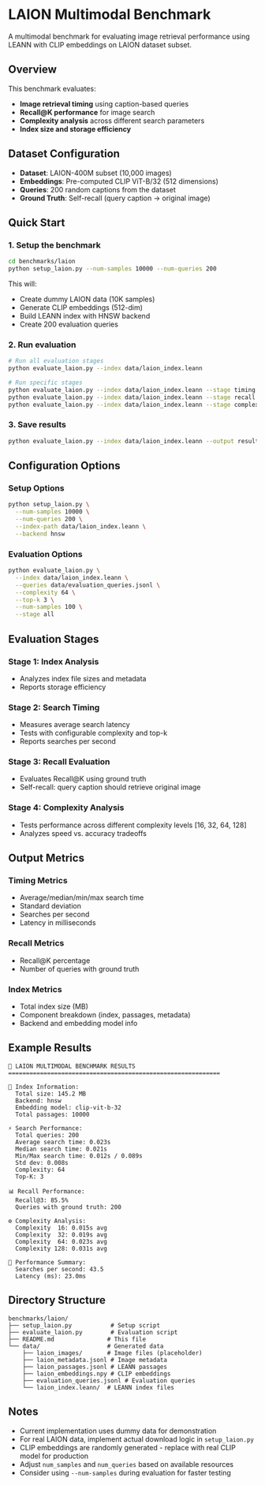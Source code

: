 # LAION Multimodal Benchmark

A multimodal benchmark for evaluating image retrieval performance using LEANN with CLIP embeddings on LAION dataset subset.

## Overview

This benchmark evaluates:
- **Image retrieval timing** using caption-based queries
- **Recall@K performance** for image search
- **Complexity analysis** across different search parameters
- **Index size and storage efficiency**

## Dataset Configuration

- **Dataset**: LAION-400M subset (10,000 images)
- **Embeddings**: Pre-computed CLIP ViT-B/32 (512 dimensions)
- **Queries**: 200 random captions from the dataset
- **Ground Truth**: Self-recall (query caption → original image)

## Quick Start

### 1. Setup the benchmark

```bash
cd benchmarks/laion
python setup_laion.py --num-samples 10000 --num-queries 200
```

This will:
- Create dummy LAION data (10K samples)
- Generate CLIP embeddings (512-dim)
- Build LEANN index with HNSW backend
- Create 200 evaluation queries

### 2. Run evaluation

```bash
# Run all evaluation stages
python evaluate_laion.py --index data/laion_index.leann

# Run specific stages
python evaluate_laion.py --index data/laion_index.leann --stage timing
python evaluate_laion.py --index data/laion_index.leann --stage recall
python evaluate_laion.py --index data/laion_index.leann --stage complexity
```

### 3. Save results

```bash
python evaluate_laion.py --index data/laion_index.leann --output results.json
```

## Configuration Options

### Setup Options
```bash
python setup_laion.py \
  --num-samples 10000 \
  --num-queries 200 \
  --index-path data/laion_index.leann \
  --backend hnsw
```

### Evaluation Options
```bash
python evaluate_laion.py \
  --index data/laion_index.leann \
  --queries data/evaluation_queries.jsonl \
  --complexity 64 \
  --top-k 3 \
  --num-samples 100 \
  --stage all
```

## Evaluation Stages

### Stage 1: Index Analysis
- Analyzes index file sizes and metadata
- Reports storage efficiency

### Stage 2: Search Timing
- Measures average search latency
- Tests with configurable complexity and top-k
- Reports searches per second

### Stage 3: Recall Evaluation
- Evaluates Recall@K using ground truth
- Self-recall: query caption should retrieve original image

### Stage 4: Complexity Analysis
- Tests performance across different complexity levels [16, 32, 64, 128]
- Analyzes speed vs. accuracy tradeoffs

## Output Metrics

### Timing Metrics
- Average/median/min/max search time
- Standard deviation
- Searches per second
- Latency in milliseconds

### Recall Metrics
- Recall@K percentage
- Number of queries with ground truth

### Index Metrics
- Total index size (MB)
- Component breakdown (index, passages, metadata)
- Backend and embedding model info

## Example Results

```
🎯 LAION MULTIMODAL BENCHMARK RESULTS
============================================================

📏 Index Information:
  Total size: 145.2 MB
  Backend: hnsw
  Embedding model: clip-vit-b-32
  Total passages: 10000

⚡ Search Performance:
  Total queries: 200
  Average search time: 0.023s
  Median search time: 0.021s
  Min/Max search time: 0.012s / 0.089s
  Std dev: 0.008s
  Complexity: 64
  Top-K: 3

📊 Recall Performance:
  Recall@3: 85.5%
  Queries with ground truth: 200

⚙️ Complexity Analysis:
  Complexity  16: 0.015s avg
  Complexity  32: 0.019s avg
  Complexity  64: 0.023s avg
  Complexity 128: 0.031s avg

🚀 Performance Summary:
  Searches per second: 43.5
  Latency (ms): 23.0ms
```

## Directory Structure

```
benchmarks/laion/
├── setup_laion.py           # Setup script
├── evaluate_laion.py        # Evaluation script
├── README.md               # This file
└── data/                   # Generated data
    ├── laion_images/       # Image files (placeholder)
    ├── laion_metadata.jsonl # Image metadata
    ├── laion_passages.jsonl # LEANN passages
    ├── laion_embeddings.npy # CLIP embeddings
    ├── evaluation_queries.jsonl # Evaluation queries
    └── laion_index.leann/  # LEANN index files
```

## Notes

- Current implementation uses dummy data for demonstration
- For real LAION data, implement actual download logic in `setup_laion.py`
- CLIP embeddings are randomly generated - replace with real CLIP model for production
- Adjust `num_samples` and `num_queries` based on available resources
- Consider using `--num-samples` during evaluation for faster testing